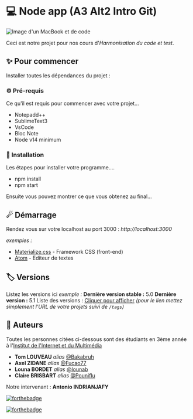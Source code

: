 # 💻 Node app (A3 Alt2 Intro Git)

![Image d'un MacBook et de code](https://images.pexels.com/photos/34600/pexels-photo.jpg?auto=compress&cs=tinysrgb&dpr=2&h=650&w=940)

Ceci est notre projet pour nos cours d'_Harmonisation du code et test_.

## ✨ Pour commencer

Installer toutes les dépendances du projet :

### ⚙ Pré-requis

Ce qu'il est requis pour commencer avec votre projet...

- Notepadd++
- SublimeText3
- VsCode
- Bloc Note
- Node v14 minimum

### 🔧 Installation

Les étapes pour installer votre programme....

- npm install
- npm start

Ensuite vous pouvez montrer ce que vous obtenez au final...

## ☄ Démarrage

Rendez vous sur votre localhost au port 3000 :
_http://localhost:3000_

_exemples :_
* [Materialize.css](http://materializecss.com) - Framework CSS (front-end)
* [Atom](https://atom.io/) - Editeur de textes

## 🏷 Versions
Listez les versions ici 
_exemple :_
**Dernière version stable :** 5.0
**Dernière version :** 5.1
Liste des versions : [Cliquer pour afficher](https://github.com/your/project-name/tags)
_(pour le lien mettez simplement l'URL de votre projets suivi de ``/tags``)_

## 👫 Auteurs
Toutes les personnes citées ci-dessous sont des étudiants en 3ème année à l'[Institut de l'Internet et du Multimédia](https://www.iim.fr)
* **Tom LOUVEAU** _alias_ [@Bakabruh](https://github.com/Bakabruh)
* **Axel ZIDANE** _alias_ [@Fucao77](https://github.com/Fucao77)
* **Louna BORDET** _alias_ [@lounab](https://github.com/lounab)
* **Claire BRISBART** _alias_ [@Pouniflu](https://github.com/Pouniflu)

Notre intervenant : **Antonio INDRIANJAFY**

[![forthebadge](https://forthebadge.com/images/badges/it-works-why.svg)](http://forthebadge.com)

[![forthebadge](https://forthebadge.com/images/badges/uses-git.svg)](http://forthebadge.com)